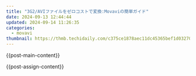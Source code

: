 ```yaml
---
title: "3G2/AVIファイルをゼロコストで変換:Movaviの簡単ガイド"
date: 2024-09-13 12:44:44
updated: 2024-09-14 11:26:35
categories:
  - movavi
thumbnail: https://thmb.techidaily.com/c375ce1878aec11dc45365bef1d03270965b9669f431a9e083c40be8add6302b.jpg
---
```


{{post-main-content}}

<ins class="adsbygoogle"
     style="display:block"
     data-ad-format="autorelaxed"
     data-ad-client="ca-pub-7571918770474297"
     data-ad-slot="1223367746"></ins>

{{post-assign-content}}

<ins class="adsbygoogle"
     style="display:block"
     data-ad-client="ca-pub-7571918770474297"
     data-ad-slot="8358498916"
     data-ad-format="auto"
     data-full-width-responsive="true"></ins>
